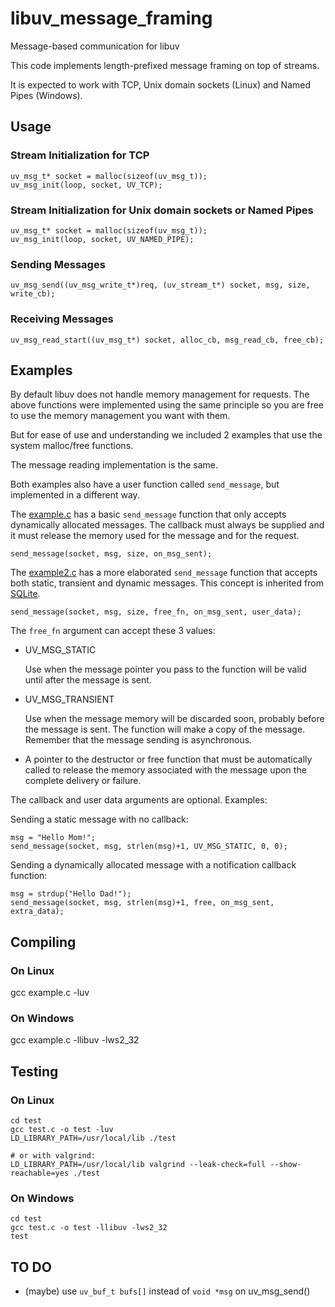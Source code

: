 # libuv_message_framing

Message-based communication for libuv

This code implements length-prefixed message framing on top of streams.

It is expected to work with TCP, Unix domain sockets (Linux) and Named Pipes (Windows).


## Usage

### Stream Initialization for TCP

    uv_msg_t* socket = malloc(sizeof(uv_msg_t));
    uv_msg_init(loop, socket, UV_TCP);

### Stream Initialization for Unix domain sockets or Named Pipes 

    uv_msg_t* socket = malloc(sizeof(uv_msg_t));
    uv_msg_init(loop, socket, UV_NAMED_PIPE);

### Sending Messages

    uv_msg_send((uv_msg_write_t*)req, (uv_stream_t*) socket, msg, size, write_cb);

### Receiving Messages

    uv_msg_read_start((uv_msg_t*) socket, alloc_cb, msg_read_cb, free_cb);


## Examples

By default libuv does not handle memory management for requests. The above functions
were implemented using the same principle so you are free to use the memory management
you want with them.

But for ease of use and understanding we included 2 examples that use the system 
malloc/free functions.

The message reading implementation is the same.

Both examples also have a user function called `send_message`, but implemented in
a different way.

The [example.c](example.c) has a basic `send_message` function that only accepts 
dynamically allocated messages. The callback must always be supplied and it must
release the memory used for the message and for the request.

    send_message(socket, msg, size, on_msg_sent);

The [example2.c](example2.c) has a more elaborated `send_message` function that
accepts both static, transient and dynamic messages. This concept is
inherited from [SQLite](https://www.sqlite.org/c3ref/c_static.html).

    send_message(socket, msg, size, free_fn, on_msg_sent, user_data);

The `free_fn` argument can accept these 3 values:

 * UV_MSG_STATIC

   Use when the message pointer you pass to the function will be valid until after
   the message is sent.
   
 * UV_MSG_TRANSIENT
 
   Use when the message memory will be discarded soon, probably before the message
   is sent. The function will make a copy of the message. Remember that the 
   message sending is asynchronous.

 * A pointer to the destructor or free function that must be automatically called
   to release the memory associated with the message upon the complete delivery or
   failure.

The callback and user data arguments are optional. Examples:

Sending a static message with no callback:

    msg = "Hello Mom!";
    send_message(socket, msg, strlen(msg)+1, UV_MSG_STATIC, 0, 0);

Sending a dynamically allocated message with a notification callback function:

    msg = strdup("Hello Dad!");
    send_message(socket, msg, strlen(msg)+1, free, on_msg_sent, extra_data);


## Compiling

### On Linux

gcc example.c -luv

### On Windows

gcc example.c -llibuv -lws2_32


## Testing

### On Linux

    cd test
    gcc test.c -o test -luv
    LD_LIBRARY_PATH=/usr/local/lib ./test
    
    # or with valgrind:
    LD_LIBRARY_PATH=/usr/local/lib valgrind --leak-check=full --show-reachable=yes ./test

### On Windows

    cd test
    gcc test.c -o test -llibuv -lws2_32
    test


## TO DO

 * (maybe) use `uv_buf_t bufs[]` instead of `void *msg` on uv_msg_send()

